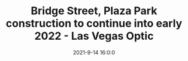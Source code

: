---
"title": "Bridge Street, Plaza Park construction to continue into early 2022 - Las Vegas Optic"
"date": "2021-9-14 16:0:0"
"feed_name": "GOOGLENEWS"
"feed_website": "https://news.google.com/rss/search?q=oil%26gas%7Cdrilling%7Cmining%7Cconstruction%7Cindustrial&hl=en-US&gl=US&ceid=US:en"
"feed_rss": "https://news.google.com/rss/search?q=oil%26gas%7Cdrilling%7Cmining%7Cconstruction%7Cindustrial&hl=en-US&gl=US&ceid=US:en"
"link": "https://www.lasvegasoptic.com/news/business/bridge-street-plaza-park-construction-to-continue-into-early-2022/article_bf1b6848-14b3-11ec-aaee-abedc2f35c2d.html"
"file": "_posts/2021-1-1-aaa3bd123be795c5bdc7d984568f043709b268fc.md"
"accident": "0"
"drilling": "0"
---